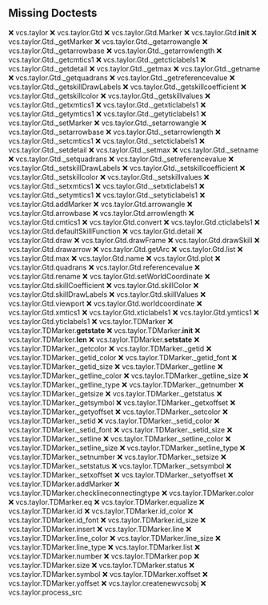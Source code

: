 Missing Doctests
----------------
:x:    vcs.taylor
:x:    vcs.taylor.Gtd
:x:    vcs.taylor.Gtd.Marker
:x:    vcs.taylor.Gtd.__init__
:x:    vcs.taylor.Gtd._getMarker
:x:    vcs.taylor.Gtd._getarrowangle
:x:    vcs.taylor.Gtd._getarrowbase
:x:    vcs.taylor.Gtd._getarrowlength
:x:    vcs.taylor.Gtd._getcmtics1
:x:    vcs.taylor.Gtd._getcticlabels1
:x:    vcs.taylor.Gtd._getdetail
:x:    vcs.taylor.Gtd._getmax
:x:    vcs.taylor.Gtd._getname
:x:    vcs.taylor.Gtd._getquadrans
:x:    vcs.taylor.Gtd._getreferencevalue
:x:    vcs.taylor.Gtd._getskillDrawLabels
:x:    vcs.taylor.Gtd._getskillcoefficient
:x:    vcs.taylor.Gtd._getskillcolor
:x:    vcs.taylor.Gtd._getskillvalues
:x:    vcs.taylor.Gtd._getxmtics1
:x:    vcs.taylor.Gtd._getxticlabels1
:x:    vcs.taylor.Gtd._getymtics1
:x:    vcs.taylor.Gtd._getyticlabels1
:x:    vcs.taylor.Gtd._setMarker
:x:    vcs.taylor.Gtd._setarrowangle
:x:    vcs.taylor.Gtd._setarrowbase
:x:    vcs.taylor.Gtd._setarrowlength
:x:    vcs.taylor.Gtd._setcmtics1
:x:    vcs.taylor.Gtd._setcticlabels1
:x:    vcs.taylor.Gtd._setdetail
:x:    vcs.taylor.Gtd._setmax
:x:    vcs.taylor.Gtd._setname
:x:    vcs.taylor.Gtd._setquadrans
:x:    vcs.taylor.Gtd._setreferencevalue
:x:    vcs.taylor.Gtd._setskillDrawLabels
:x:    vcs.taylor.Gtd._setskillcoefficient
:x:    vcs.taylor.Gtd._setskillcolor
:x:    vcs.taylor.Gtd._setskillvalues
:x:    vcs.taylor.Gtd._setxmtics1
:x:    vcs.taylor.Gtd._setxticlabels1
:x:    vcs.taylor.Gtd._setymtics1
:x:    vcs.taylor.Gtd._setyticlabels1
:x:    vcs.taylor.Gtd.addMarker
:x:    vcs.taylor.Gtd.arrowangle
:x:    vcs.taylor.Gtd.arrowbase
:x:    vcs.taylor.Gtd.arrowlength
:x:    vcs.taylor.Gtd.cmtics1
:x:    vcs.taylor.Gtd.convert
:x:    vcs.taylor.Gtd.cticlabels1
:x:    vcs.taylor.Gtd.defaultSkillFunction
:x:    vcs.taylor.Gtd.detail
:x:    vcs.taylor.Gtd.draw
:x:    vcs.taylor.Gtd.drawFrame
:x:    vcs.taylor.Gtd.drawSkill
:x:    vcs.taylor.Gtd.drawarrow
:x:    vcs.taylor.Gtd.getArc
:x:    vcs.taylor.Gtd.list
:x:    vcs.taylor.Gtd.max
:x:    vcs.taylor.Gtd.name
:x:    vcs.taylor.Gtd.plot
:x:    vcs.taylor.Gtd.quadrans
:x:    vcs.taylor.Gtd.referencevalue
:x:    vcs.taylor.Gtd.rename
:x:    vcs.taylor.Gtd.setWorldCoordinate
:x:    vcs.taylor.Gtd.skillCoefficient
:x:    vcs.taylor.Gtd.skillColor
:x:    vcs.taylor.Gtd.skillDrawLabels
:x:    vcs.taylor.Gtd.skillValues
:x:    vcs.taylor.Gtd.viewport
:x:    vcs.taylor.Gtd.worldcoordinate
:x:    vcs.taylor.Gtd.xmtics1
:x:    vcs.taylor.Gtd.xticlabels1
:x:    vcs.taylor.Gtd.ymtics1
:x:    vcs.taylor.Gtd.yticlabels1
:x:    vcs.taylor.TDMarker
:x:    vcs.taylor.TDMarker.__getstate__
:x:    vcs.taylor.TDMarker.__init__
:x:    vcs.taylor.TDMarker.__len__
:x:    vcs.taylor.TDMarker.__setstate__
:x:    vcs.taylor.TDMarker._getcolor
:x:    vcs.taylor.TDMarker._getid
:x:    vcs.taylor.TDMarker._getid_color
:x:    vcs.taylor.TDMarker._getid_font
:x:    vcs.taylor.TDMarker._getid_size
:x:    vcs.taylor.TDMarker._getline
:x:    vcs.taylor.TDMarker._getline_color
:x:    vcs.taylor.TDMarker._getline_size
:x:    vcs.taylor.TDMarker._getline_type
:x:    vcs.taylor.TDMarker._getnumber
:x:    vcs.taylor.TDMarker._getsize
:x:    vcs.taylor.TDMarker._getstatus
:x:    vcs.taylor.TDMarker._getsymbol
:x:    vcs.taylor.TDMarker._getxoffset
:x:    vcs.taylor.TDMarker._getyoffset
:x:    vcs.taylor.TDMarker._setcolor
:x:    vcs.taylor.TDMarker._setid
:x:    vcs.taylor.TDMarker._setid_color
:x:    vcs.taylor.TDMarker._setid_font
:x:    vcs.taylor.TDMarker._setid_size
:x:    vcs.taylor.TDMarker._setline
:x:    vcs.taylor.TDMarker._setline_color
:x:    vcs.taylor.TDMarker._setline_size
:x:    vcs.taylor.TDMarker._setline_type
:x:    vcs.taylor.TDMarker._setnumber
:x:    vcs.taylor.TDMarker._setsize
:x:    vcs.taylor.TDMarker._setstatus
:x:    vcs.taylor.TDMarker._setsymbol
:x:    vcs.taylor.TDMarker._setxoffset
:x:    vcs.taylor.TDMarker._setyoffset
:x:    vcs.taylor.TDMarker.addMarker
:x:    vcs.taylor.TDMarker.checklineconnectingtype
:x:    vcs.taylor.TDMarker.color
:x:    vcs.taylor.TDMarker.eq
:x:    vcs.taylor.TDMarker.equalize
:x:    vcs.taylor.TDMarker.id
:x:    vcs.taylor.TDMarker.id_color
:x:    vcs.taylor.TDMarker.id_font
:x:    vcs.taylor.TDMarker.id_size
:x:    vcs.taylor.TDMarker.insert
:x:    vcs.taylor.TDMarker.line
:x:    vcs.taylor.TDMarker.line_color
:x:    vcs.taylor.TDMarker.line_size
:x:    vcs.taylor.TDMarker.line_type
:x:    vcs.taylor.TDMarker.list
:x:    vcs.taylor.TDMarker.number
:x:    vcs.taylor.TDMarker.pop
:x:    vcs.taylor.TDMarker.size
:x:    vcs.taylor.TDMarker.status
:x:    vcs.taylor.TDMarker.symbol
:x:    vcs.taylor.TDMarker.xoffset
:x:    vcs.taylor.TDMarker.yoffset
:x:    vcs.taylor.createnewvcsobj
:x:    vcs.taylor.process_src
